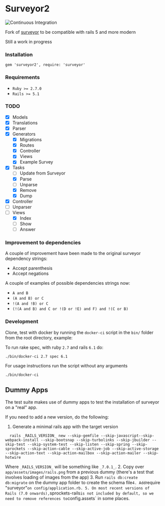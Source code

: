 # Surveyor2

![Continuous Integration](https://github.com/whitesmith/surveyor2/actions/workflows/build.yml/badge.svg)

Fork of [surveyor](https://github.com/NUBIC/surveyor) to be compatible with rails 5 and more modern

Still a work in progress

### Installation

`gem 'surveyor2', require: 'surveyor'`

### Requirements

* `Ruby >= 2.7.0`
* `Rails >= 5.1`

### TODO

* [X] Models
* [X] Translations
* [X] Parser
* [X] Generators
  * [X] Migrations
  * [X] Routes
  * [X] Controller
  * [X] Views
  * [X] Example Survey
* [X] Tasks
  * [ ] Update from Surveyor
  * [X] Parse
  * [ ] Unparse
  * [X] Remove
  * [X] Dump
* [X] Controller
* [ ] Unparser
* [ ] Views
  * [X] Index
  * [ ] Show
  * [ ] Answer

### Improvement to dependencies

A couple of improvement have been made to the original surveyor dependency strings:

* Accept parenthesis
* Accept negations

A couple of examples of possible dependencies strings now:

* `A and B`
* `(A and B) or C`
* `!(A and !B) or C`
* `(!(A and B) and C or !(D or !E) and F) and !(C or B)`

### Development

Clone, test with docker by running the `docker-ci` script in the `bin/` folder from the root directory, example:

To run rake spec, with ruby `2.7` and rails `6.1` do:

`./bin/docker-ci 2.7 spec 6.1`

For usage instructions run the script without any arguments

`./bin/docker-ci`

## Dummy Apps

The test suite makes use of dummy apps to test the installation of surveyor on a "real" app.

If you need to add a new version, do the following:

1. Generate a minimal rails app with the target version
  ```
    rails _RAILS_VERSION_ new --skip-gemfile --skip-javascript--skip-webpack-install --skip-bootsnap --skip-turbolinks --skip-jbuilder --skip-test --skip-system-test --skip-listen --skip-spring --skip-sprockets --skip-action-cable --skip-active-job --skip-active-storage --skip-action-text --skip-action-mailbox --skip-action-mailer --skip-hotwire
  ```
  Where `_RAILS_VERSION_` will be something like `_7.0.1_`.
2. Copy over `app/assets/images/rails.png` from a previous dummy (there's a test that involves loading of images from the app)
3. Run `rails db:create db:migrate` on the dummy app folder to create the schema file`
4. Add `require "surveyor"` on config/application.rb.
5. On most recent versions of Rails (7.0 onwards), `sprockets-rails` is not included by default, so we need to remove references to `config.assets` in some places.